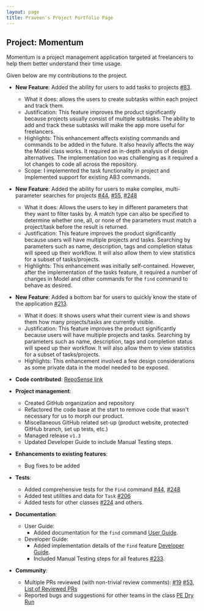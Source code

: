 ```yaml
---
layout: page
title: Praveen's Project Portfolio Page
---
```


## Project: Momentum

Momentum is a project management application targeted at freelancers to help them better understand their time usage.

Given below are my contributions to the project.

* **New Feature**: Added the ability for users to add tasks to projects [#83](https://github.com/AY2021S1-CS2103T-T10-1/tp/pull/83).
  * What it does: allows the users to create subtasks within each project and track them.
  * Justification: This feature improves the product significantly because projects usually consist of multiple subtasks. The ability to add and track these subtasks will make the app more useful for freelancers.
  * Highlights: This enhancement affects existing commands and commands to be added in the future. It also heavily affects the way the Model class works. It required an in-depth analysis of design alternatives. The implementation too was challenging as it required a lot changes to code all across the repository.
  * Scope: I implemented the task functionality in project and implemented support for existing AB3 commands.

* **New Feature**: Added the ability for users to make complex, multi-parameter searches for projects [#44](https://github.com/AY2021S1-CS2103T-T10-1/tp/pull/44), [#55](https://github.com/AY2021S1-CS2103T-T10-1/tp/pull/55/), [#248](https://github.com/AY2021S1-CS2103T-T10-1/tp/pull/248)
  * What it does: Allows the users to key in different parameters that they want to filter tasks by. A match type can also be specified to determine whether one, all, or none of the parameters must match a project/task before the result is returned. 
  * Justification: This feature improves the product significantly because users will have multiple projects and tasks. Searching by parameters such as name, description, tags and completion status will speed up their workflow. It will also allow them to view statistics for a subset of tasks/projects. 
  * Highlights: This enhancement was initially self-contained. However, after the implementation of the tasks feature, it required a number of changes in Model and other commands for the `find` command to behave as desired.
 
* **New Feature**: Added a bottom bar for users to quickly know the state of the application [#213](https://github.com/AY2021S1-CS2103T-T10-1/tp/pull/213). 
  * What it does: It shows users what their current view is and  shows them how many projects/tasks are currently visible. 
  * Justification: This feature improves the product significantly because users will have multiple projects and tasks. Searching by parameters such as name, description, tags and completion status will speed up their workflow. It will also allow them to view statistics for a subset of tasks/projects. 
  * Highlights: This enhancement involved a few design considerations as some private data in the model needed to be exposed.
 
* **Code contributed**: [RepoSense link](https://nus-cs2103-ay2021s1.github.io/tp-dashboard/#breakdown=true&search=pr4aveen&sort=groupTitle&sortWithin=title&since=2020-08-14&timeframe=commit&mergegroup=&groupSelect=groupByRepos&checkedFileTypes=docs~functional-code~test-code~other&tabOpen=true&tabType=authorship&tabAuthor=pr4aveen&tabRepo=AY2021S1-CS2103T-T10-1%2Ftp%5Bmaster%5D&authorshipIsMergeGroup=false&authorshipFileTypes=docs~functional-code~test-code)

* **Project management**:
  * Created GitHub organization and repository
  * Refactored the code base at the start to remove code that wasn't necessary for us to morph our product.
  * Miscellaneous GitHub related set-up (product website, protected GitHub branch, set up tests, etc.)
  * Managed release `v1.3`
  * Updated Developer Guide to include Manual Testing steps.

* **Enhancements to existing features**:
  * Bug fixes to be added

* **Tests**:
  * Added comprehensive tests for the `Find` command [#44](https://github.com/AY2021S1-CS2103T-T10-1/tp/pull/44), [#248](https://github.com/AY2021S1-CS2103T-T10-1/tp/pull/248)
  * Added test utilities and data for `Task` [#206](https://github.com/AY2021S1-CS2103T-T10-1/tp/pull/206)
  * Added tests for other classes [#224](https://github.com/AY2021S1-CS2103T-T10-1/tp/pull/224) and others.

* **Documentation**:
  * User Guide:
    * Added documentation for the `find` command [User Guide](https://ay2021s1-cs2103t-t10-1.github.io/tp/UserGuide.html#filtering-projects-find).
  * Developer Guide:
    * Added implementation details of the `find` feature [Developer Guide](https://ay2021s1-cs2103t-t10-1.github.io/tp/DeveloperGuide.html#find-command).
    * Included Manual Testing steps for all features [#233](https://github.com/AY2021S1-CS2103T-T10-1/tp/pull/233).

* **Community**:
  * Multiple PRs reviewed (with non-trivial review comments): [#19](https://github.com/AY2021S1-CS2103T-T10-1/tp/pull/19) [#53](https://github.com/AY2021S1-CS2103T-T10-1/tp/pull/53), [List of Reviewed PRs](https://github.com/AY2021S1-CS2103T-T10-1/tp/pulls?q=is%3Apr+reviewed-by%3Apr4aveen+)
  * Reported bugs and suggestions for other teams in the class [PE Dry Run](https://github.com/pr4aveen/ped/issues)
